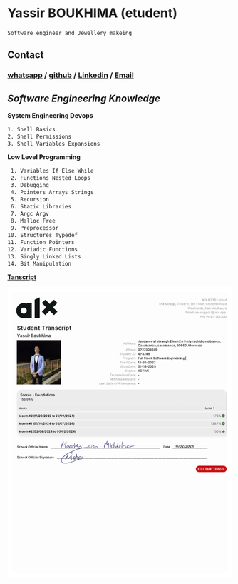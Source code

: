# Yassir BOUKHIMA (etudent)
    Software engineer and Jewellery makeing

## Contact 

### [whatsapp](https://wa.me/qr/3OLKW7HQ75IRH1) / [github](https://github.com/Art-OF-Work/) / [Linkedin]() / [Email](Yassirboukhima.00@gmail.com)

## *Software Engineering Knowledge*

**System Engineering Devops**

    1. Shell Basics
    2. Shell Permissions
    3. Shell Variables Expansions

**Low Level Programming**

     1. Variables If Else While
     2. Functions Nested Loops
     3. Debugging
     4. Pointers Arrays Strings
     5. Recursion
     6. Static Libraries
     7. Argc Argv
     8. Malloc Free
     9. Preprocessor
    10. Structures Typedef
    11. Function Pointers
    12. Variadic Functions
    13. Singly Linked Lists
    14. Bit Manipulation


 [**Tanscript**](https://github.com/Art-OF-Work/About-me/blob/main/Yassir%20Boukhima.pdf)

![image](https://github.com/Art-OF-Work/About-me/blob/main/Transcript%20-%20474245%20-%20Yassir%20Boukhima_page-0001.jpg)

